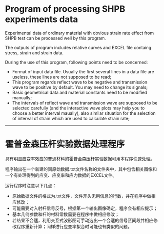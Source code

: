 # Program of processing SHPB experiments data
Experimental data of ordinary material with obvious strain rate effect from SHPB test can be processed well by this program.

The outputs of program includes relative curves and EXCEL file containg stress, strain and strain data.

During the use of this program, following points need to be concerned:
* Format of input data file. Usually the first several lines in a data file are useless, these lines are not supposed to be read;
* This program regards reflect wave to be negative and transmission wave to be positive by default. You may need to change its signals;
* Basic geometrical data and material constants need to be modified manually;
* The intervals of reflect wave and transmission wave are supposed to be selected carefully (and the interactive wave plots may help you to choose a better interval maually), also similar situation for the selection of interval of strain which
are used to calculate strain rate;

---------------------------------

# 霍普金森压杆实验数据处理程序
具有明显应变率效应的普通材料的霍普金森压杆实验数据可用本程序快速处理。

程序输出在一个新建的同原始数据.txt文件名称的文件夹中，其中包含相关图像和一个有处理得到的应变、应变率和应力数据的EXCEL文件。

运行程序时注意以下几点：
* 原始数据文件的格式为.txt文件，文件开头无用信息的行数，并在程序中做相应修改；
* 可能需要对入射杆信号反号，根据第一个输出图像确定，程序会有相应提示；
* 基本几何参数和杆的材料常数需要在程序中做相应修改；
* 若结果不合适，利用交互式波形图可手动选出一个合适的信号区间段并相应修改程序重新计算；同样进行应变率拟合时可能也有类似的问题。
